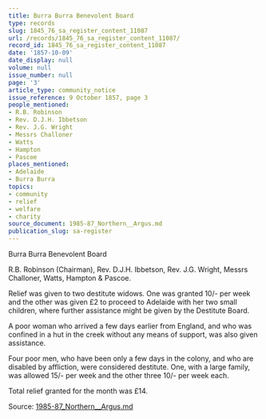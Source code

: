 ```yaml
---
title: Burra Burra Benevolent Board
type: records
slug: 1845_76_sa_register_content_11087
url: /records/1845_76_sa_register_content_11087/
record_id: 1845_76_sa_register_content_11087
date: '1857-10-09'
date_display: null
volume: null
issue_number: null
page: '3'
article_type: community_notice
issue_reference: 9 October 1857, page 3
people_mentioned:
- R.B. Robinson
- Rev. D.J.H. Ibbetson
- Rev. J.G. Wright
- Messrs Challoner
- Watts
- Hampton
- Pascoe
places_mentioned:
- Adelaide
- Burra Burra
topics:
- community
- relief
- welfare
- charity
source_document: 1985-87_Northern__Argus.md
publication_slug: sa-register
---
```


Burra Burra Benevolent Board

R.B. Robinson (Chairman), Rev. D.J.H. Ibbetson, Rev. J.G. Wright, Messrs Challoner, Watts, Hampton & Pascoe.

Relief was given to two destitute widows.  One was granted 10/- per week and the other was given £2 to proceed to Adelaide with her two small children, where further assistance might be given by the Destitute Board.

A poor woman who arrived a few days earlier from England, and who was confined in a hut in the creek without any means of support, was also given assistance.

Four poor men, who have been only a few days in the colony, and who are disabled by affliction, were considered destitute.  One, with a large family, was allowed 15/- per week and the other three 10/- per week each.

Total relief granted for the month was £14.

Source: [1985-87_Northern__Argus.md](/downloads/markdown/1985-87_Northern__Argus.md)

